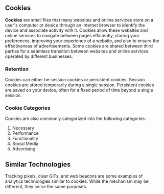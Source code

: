 ## Cookies

**Cookies** are small files that many websites and online services store on a user's computer or device through an internet browser to identify the device and associate activity with it.  Cookies allow these websites and online services to navigate between pages efficiently, storing your preferences, improving your experience of a website, and also to ensure the effectiveness of advertisements.  Some cookies are shared between third parties for a seamless transition between websites and online services operated by different businesses.

### Retention

Cookies can either be session cookies or persistent cookies.  Session cookies are stored temporarily during a single session.  Persistent cookies are saved on your device, often for a fixed period of time beyond a single session.

### Cookie Categories

Cookies are also commonly categorized into the following categories:

1. Necessary
2. Performance
3. Functionality
4. Social Media
5. Advertising

## Similar Technologies

Tracking pixels, clear GIFs, and web beacons are some examples of analytics technologies similar to cookies.  While the mechanism may be different, they serve the same purposes.